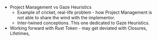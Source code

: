 - Project Management vs Gaze Heuristics
	- Example of cricket, real-life problem - how Project Management is not able to share the wind with the implementor.
	- Inter-twined conceptions. This one dedicated to Gaze Heuristics.
- Working forward with Rust Token - may get deviated with Closures, Lifetimes,